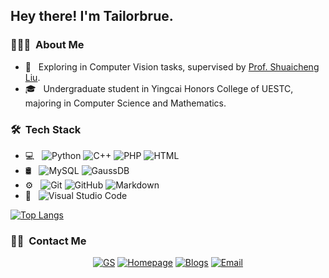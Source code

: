 <h2> Hey there! I'm Tailorbrue.</h2>

<h3> 👨🏻‍💻 &nbsp;About Me </h3>

- 🌱 &nbsp; Exploring in Computer Vision tasks, supervised by [Prof. Shuaicheng Liu](http://www.liushuaicheng.org).
- 🎓 &nbsp; Undergraduate student in Yingcai Honors College of UESTC, majoring in Computer Science and Mathematics.

<h3> 🛠 &nbsp;Tech Stack</h3>

- 💻 &nbsp;
  ![Python](https://img.shields.io/badge/-Python-333333?style=flat&logo=python)
  ![C++](https://img.shields.io/badge/-C++-333333?style=flat&logo=C%2B%2B&logoColor=00599C)
  ![PHP](https://img.shields.io/badge/-PHP-333333?style=flat&logo=php)
  ![HTML](https://img.shields.io/badge/-HTML-333333?style=flat&logo=html5)
- 🛢 &nbsp;
  ![MySQL](https://img.shields.io/badge/-MySQL-333333?style=flat&logo=mysql)
  ![GaussDB](https://img.shields.io/badge/-GaussDB-333333?style=flat&logo=mongodb)
- ⚙️ &nbsp;
  ![Git](https://img.shields.io/badge/-Git-333333?style=flat&logo=git)
  ![GitHub](https://img.shields.io/badge/-GitHub-333333?style=flat&logo=github)
  ![Markdown](https://img.shields.io/badge/-Markdown-333333?style=flat&logo=markdown)
- 🔧 &nbsp;
  ![Visual Studio Code](https://img.shields.io/badge/-Visual%20Studio%20Code-333333?style=flat&logo=visual-studio-code&logoColor=007ACC)

[![Top Langs](https://github-readme-stats.vercel.app/api/top-langs/?username=tailorbrue&layout=compact)](https://github.com/tailorbrue)

<h3> 🤝🏻 &nbsp;Contact Me </h3>

<p align="center">
<a href="https://scholar.google.com/citations?user=_vltU1UAAAAJ&hl=en&authuser=1"><img alt="GS" src="https://img.shields.io/badge/Google&nbspScholar-Ziyi&nbspWang-blue?style=flat-square&logo=google-chrome"></a>
<a href="https://tailorbrue.github.io/"><img alt="Homepage" src="https://img.shields.io/badge/Homepage-tailorbrue.github.io-blue?style=flat-square&logo=google-chrome"></a>
<a href="https://www.tailorbrue.com/"><img alt="Blogs" src="https://img.shields.io/badge/Website-tailorbrue.com-blue?style=flat-square&logo=google-chrome"></a>
<a href="mailto:tailorbrue@gmail.com"><img alt="Email" src="https://img.shields.io/badge/Email-tailorbrue@gmail.com-blue?style=flat-square&logo=gmail"></a>
</p>
